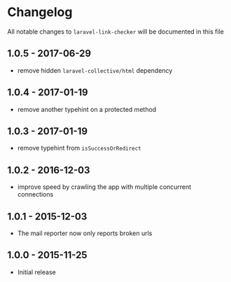 # Changelog

All notable changes to `laravel-link-checker` will be documented in this file

## 1.0.5 - 2017-06-29

- remove hidden `laravel-collective/html` dependency 

## 1.0.4 - 2017-01-19

- remove another typehint on a protected method

## 1.0.3 - 2017-01-19

- remove typehint from `isSuccessOrRedirect`

## 1.0.2 - 2016-12-03

- improve speed by crawling the app with multiple concurrent connections

## 1.0.1 - 2015-12-03

- The mail reporter now only reports broken urls

## 1.0.0 - 2015-11-25

- Initial release
